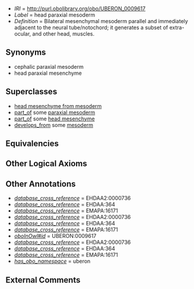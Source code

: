  * *IRI* = http://purl.obolibrary.org/obo/UBERON_0009617
 * *Label* = head paraxial mesoderm
 * *Definition* = Bilateral mesenchymal mesoderm parallel and immediately adjacent to the neural tube/notochord; it generates a subset of extra-ocular, and other head, muscles.

## Synonyms

 * cephalic paraxial mesoderm
 * head paraxial mesenchyme

## Superclasses

 * [head mesenchyme from mesoderm](../../UBERON/04/UBERON_0006904.md)
 * [part_of](../../BFO/50/BFO_0000050.md) some [paraxial mesoderm](../../UBERON/77/UBERON_0003077.md)
 * [part_of](../../BFO/50/BFO_0000050.md) some [head mesenchyme](../../UBERON/53/UBERON_0005253.md)
 * [develops_from](../../RO/02/RO_0002202.md) some [mesoderm](../../UBERON/26/UBERON_0000926.md)

## Equivalencies


## Other Logical Axioms


## Other Annotations

 * *[database_cross_reference](../../ef/oboInOwl#hasDbXref.md)* = EHDAA2:0000736
 * *[database_cross_reference](../../ef/oboInOwl#hasDbXref.md)* = EHDAA:364
 * *[database_cross_reference](../../ef/oboInOwl#hasDbXref.md)* = EMAPA:16171
 * *[database_cross_reference](../../ef/oboInOwl#hasDbXref.md)* = EHDAA2:0000736
 * *[database_cross_reference](../../ef/oboInOwl#hasDbXref.md)* = EHDAA:364
 * *[database_cross_reference](../../ef/oboInOwl#hasDbXref.md)* = EMAPA:16171
 * *[oboInOwl#id](../../id/oboInOwl#id.md)* = UBERON:0009617
 * *[database_cross_reference](../../ef/oboInOwl#hasDbXref.md)* = EHDAA2:0000736
 * *[database_cross_reference](../../ef/oboInOwl#hasDbXref.md)* = EHDAA:364
 * *[database_cross_reference](../../ef/oboInOwl#hasDbXref.md)* = EMAPA:16171
 * *[has_obo_namespace](../../ce/oboInOwl#hasOBONamespace.md)* = uberon

## External Comments


